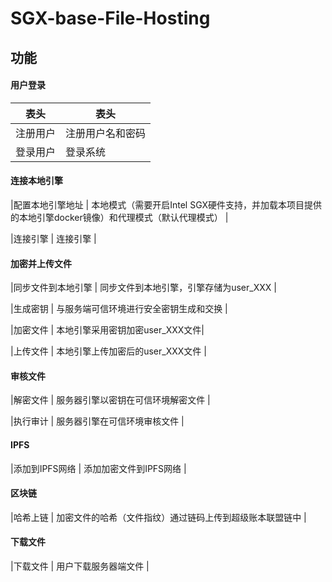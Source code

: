# SGX-base-File-Hosting

## 功能
#### 用户登录 
|  表头   | 表头  |
|  ----  | ----  |
| 注册用户  | 注册用户名和密码 |
| 登录用户  | 登录系统 |

#### 连接本地引擎 

|配置本地引擎地址 | 本地模式（需要开启Intel SGX硬件支持，并加载本项目提供的本地引擎docker镜像）和代理模式（默认代理模式） |

|连接引擎 | 连接引擎 |
#### 加密并上传文件 
|同步文件到本地引擎 | 同步文件到本地引擎，引擎存储为user_XXX |

|生成密钥 | 与服务端可信环境进行安全密钥生成和交换 |

|加密文件 | 本地引擎采用密钥加密user_XXX文件| 

|上传文件 | 本地引擎上传加密后的user_XXX文件 |

#### 审核文件 
|解密文件 | 服务器引擎以密钥在可信环境解密文件 |

|执行审计 | 服务器引擎在可信环境审核文件 |

#### IPFS 
|添加到IPFS网络 | 添加加密文件到IPFS网络 |

#### 区块链 
|哈希上链 | 加密文件的哈希（文件指纹）通过链码上传到超级账本联盟链中 |

#### 下载文件 
|下载文件 | 用户下载服务器端文件 |

